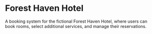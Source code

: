 # Forest Haven Hotel
A booking system for the fictional Forest Haven Hotel, where users can book rooms, select additional services, and manage their reservations.
